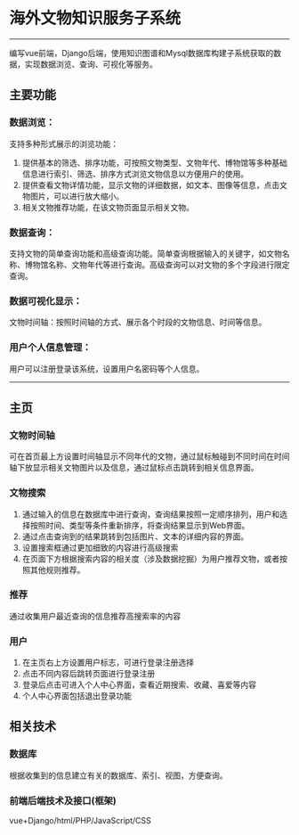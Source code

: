 # 海外文物知识服务子系统 
---
编写vue前端，Django后端，使用知识图谱和Mysql数据库构建子系统获取的数据，实现数据浏览、查询、可视化等服务。
## 主要功能

### 数据浏览：
支持多种形式展示的浏览功能：
1. 提供基本的筛选、排序功能，可按照文物类型、文物年代、博物馆等多种基础信息进行索引、筛选、排序方式浏览文物信息以方便用户的使用。
2. 提供查看文物详情功能，显示文物的详细数据，如文本、图像等信息，点击文物图片，可以进行放大缩小。
3. 相关文物推荐功能，在该文物页面显示相关文物。
### 数据查询：
支持文物的简单查询功能和高级查询功能。简单查询根据输入的关键字，如文物名称、博物馆名称、文物年代等进行查询。高级查询可以对文物的多个字段进行限定查询。
### 数据可视化显示：
文物时间轴：按照时间轴的方式、展示各个时段的文物信息、时间等信息。
### 用户个人信息管理：
用户可以注册登录该系统，设置用户名密码等个人信息。

---
## 主页
### 文物时间轴
可在首页最上方设置时间轴显示不同年代的文物，通过鼠标触碰到不同时间在时间轴下放显示相关文物图片以及信息，通过鼠标点击跳转到相关信息界面。
### 文物搜索 
1. 通过输入的信息在数据库中进行查询，查询结果按照一定顺序排列，用户和选择按照时间、类型等条件重新排序，将查询结果显示到Web界面。
2. 通过点击查询到的结果跳转到包括图片、文本的详细内容的界面。
3. 设置搜索框通过更加细致的内容进行高级搜索
4. 在页面下方根据搜索内容的相关度（涉及数据挖掘）为用户推荐文物，或者按照其他规则推荐。
### 推荐
通过收集用户最近查询的信息推荐高搜索率的内容
### 用户
1. 在主页右上方设置用户标志，可进行登录注册选择
2. 点击不同内容后跳转页面进行登录注册
3. 登录后点击可进入个人中心界面，查看近期搜索、收藏、喜爱等内容
4. 个人中心界面包括退出登录功能
## 相关技术
### 数据库
根据收集到的信息建立有关的数据库、索引、视图，方便查询。
### 前端后端技术及接口(框架)
vue+Django/html/PHP/JavaScript/CSS
### 



